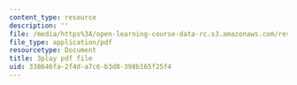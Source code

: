 ```yaml
---
content_type: resource
description: ''
file: /media/https%3A/open-learning-course-data-rc.s3.amazonaws.com/res-9-003-brains-minds-and-machines-summer-course-summer-2015/338646fa2f4da7c6b3d8398b165f25f4_NRygklHAoEw.pdf
file_type: application/pdf
resourcetype: Document
title: 3play pdf file
uid: 338646fa-2f4d-a7c6-b3d8-398b165f25f4
---
```

